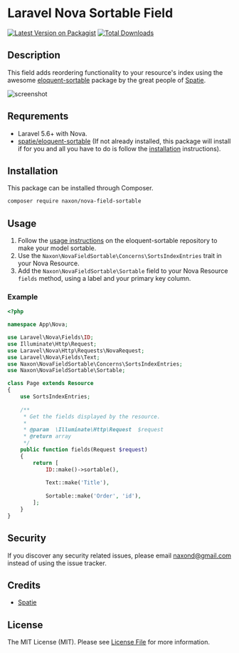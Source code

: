 # Laravel Nova Sortable Field

[![Latest Version on Packagist](https://img.shields.io/packagist/v/naxon/nova-field-sortable.svg?style=flat-square)](https://packagist.org/packages/naxon/nova-field-sortable)
[![Total Downloads](https://img.shields.io/packagist/dt/naxon/nova-field-sortable.svg?style=flat-square)](https://packagist.org/packages/naxon/nova-field-sortable)

## Description

This field adds reordering functionality to your resource's index using the awesome [eloquent-sortable](https://github.com/spatie/eloquent-sortable) package by the great people of [Spatie](https://spatie.be).

![screenshot](https://github.com/Naxon/nova-field-sortable/raw/master/docs/screenshot.png)

## Requrements

* Laravel 5.6+ with Nova.
* [spatie/eloquent-sortable](https://github.com/spatie/eloquent-sortable) (If not already installed, this package will install if for you and all you have to do is follow the [installation](https://github.com/spatie/eloquent-sortable#installation) instructions).

## Installation

This package can be installed through Composer.
```bash
composer require naxon/nova-field-sortable
```

## Usage

1. Follow the [usage instructions](https://github.com/spatie/eloquent-sortable#usage) on the eloquent-sortable repository to make your model sortable.
1. Use the `Naxon\NovaFieldSortable\Concerns\SortsIndexEntries` trait in your Nova Resource.
1. Add the `Naxon\NovaFieldSortable\Sortable` field to your Nova Resource `fields` method, using a label and your primary key column.

### Example

```php
<?php

namespace App\Nova;

use Laravel\Nova\Fields\ID;
use Illuminate\Http\Request;
use Laravel\Nova\Http\Requests\NovaRequest;
use Laravel\Nova\Fields\Text;
use Naxon\NovaFieldSortable\Concerns\SortsIndexEntries;
use Naxon\NovaFieldSortable\Sortable;

class Page extends Resource
{
    use SortsIndexEntries;
    
    /**
     * Get the fields displayed by the resource.
     *
     * @param  \Illuminate\Http\Request  $request
     * @return array
     */
    public function fields(Request $request)
    {
        return [
            ID::make()->sortable(),
            
            Text::make('Title'),
            
            Sortable::make('Order', 'id'),
        ];
    }
}

```

## Security

If you discover any security related issues, please email naxond@gmail.com instead of using the issue tracker.

## Credits

* [Spatie](https://spatie.be)

## License

The MIT License (MIT). Please see [License File](LICENSE.md) for more information.
